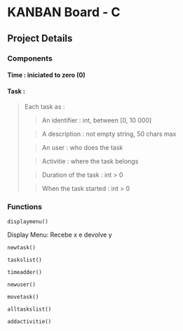 # KANBAN Board - C 
## Project Details 

### Components

#### Time : iniciated to zero (0)

#### Task :
> Each task as :
>> An identifier : int, between [0, 10 000]
>
>> A description : not empty string, 50 chars max
>
>> An user : who does the task
>
>> Activitie : where the task belongs
>
>> Duration of the task : int > 0
>
>> When the task started : int > 0
>


### Functions
>
	displaymenu()
>
 Display Menu: Recebe x e devolve y
>
	newtask()
>
	taskslist()
>
	timeadder()
>
	newuser()
>
	movetask()
>
	alltaskslist()
>
	addactivitie()
>
